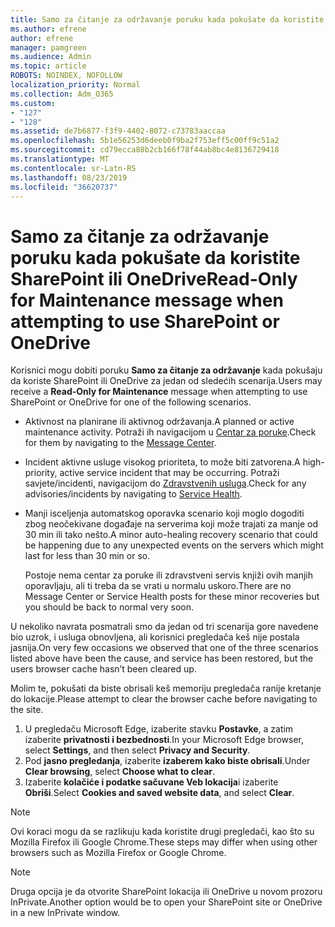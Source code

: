 ```yaml
---
title: Samo za čitanje za održavanje poruku kada pokušate da koristite SharePoint ili OneDrive
ms.author: efrene
author: efrene
manager: pamgreen
ms.audience: Admin
ms.topic: article
ROBOTS: NOINDEX, NOFOLLOW
localization_priority: Normal
ms.collection: Adm_O365
ms.custom:
- "127"
- "128"
ms.assetid: de7b6877-f3f9-4402-8072-c73783aaccaa
ms.openlocfilehash: 5b1e56253d6deeb0f9ba2f753eff5c00ff9c51a2
ms.sourcegitcommit: cd79ecca88b2cb166f78f44ab8bc4e8136729418
ms.translationtype: MT
ms.contentlocale: sr-Latn-RS
ms.lasthandoff: 08/23/2019
ms.locfileid: "36620737"
---
```

# <a name="read-only-for-maintenance-message-when-attempting-to-use-sharepoint-or-onedrive"></a><span data-ttu-id="f3e5e-102">Samo za čitanje za održavanje poruku kada pokušate da koristite SharePoint ili OneDrive</span><span class="sxs-lookup"><span data-stu-id="f3e5e-102">Read-Only for Maintenance message when attempting to use SharePoint or OneDrive</span></span>

<span data-ttu-id="f3e5e-103">Korisnici mogu dobiti poruku **Samo za čitanje za održavanje** kada pokušaju da koriste SharePoint ili OneDrive za jedan od sledećih scenarija.</span><span class="sxs-lookup"><span data-stu-id="f3e5e-103">Users may receive a **Read-Only for Maintenance** message when attempting to use SharePoint or OneDrive for one of the following scenarios.</span></span> 

-   <span data-ttu-id="f3e5e-104">Aktivnost na planirane ili aktivnog održavanja.</span><span class="sxs-lookup"><span data-stu-id="f3e5e-104">A planned or active maintenance activity.</span></span>  <span data-ttu-id="f3e5e-105">Potraži ih navigacijom u [Centar za poruke](https://portal.office.com/adminportal/home#/messagecenter).</span><span class="sxs-lookup"><span data-stu-id="f3e5e-105">Check for them by navigating to the [Message Center](https://portal.office.com/adminportal/home#/messagecenter).</span></span>
-   <span data-ttu-id="f3e5e-106">Incident aktivne usluge visokog prioriteta, to može biti zatvorena.</span><span class="sxs-lookup"><span data-stu-id="f3e5e-106">A high-priority, active service incident that may be occurring.</span></span> <span data-ttu-id="f3e5e-107">Potraži savjete/incidenti, navigacijom do [Zdravstvenih usluga](https://portal.office.com/adminportal/home#/servicehealth).</span><span class="sxs-lookup"><span data-stu-id="f3e5e-107">Check for any advisories/incidents by navigating to [Service Health](https://portal.office.com/adminportal/home#/servicehealth).</span></span>
-   <span data-ttu-id="f3e5e-108">Manji isceljenja automatskog oporavka scenario koji moglo dogoditi zbog neočekivane događaje na serverima koji može trajati za manje od 30 min ili tako nešto.</span><span class="sxs-lookup"><span data-stu-id="f3e5e-108">A minor auto-healing recovery scenario that could be happening due to any unexpected events on the servers which might last for less than 30 min or so.</span></span> 
    
    <span data-ttu-id="f3e5e-109">Postoje nema centar za poruke ili zdravstveni servis knjiži ovih manjih oporavljaju, ali ti treba da se vrati u normalu uskoro.</span><span class="sxs-lookup"><span data-stu-id="f3e5e-109">There are no Message Center or Service Health posts for these minor recoveries but you should be back to normal very soon.</span></span>

<span data-ttu-id="f3e5e-110">U nekoliko navrata posmatrali smo da jedan od tri scenarija gore navedene bio uzrok, i usluga obnovljena, ali korisnici pregledača keš nije postala jasnija.</span><span class="sxs-lookup"><span data-stu-id="f3e5e-110">On very few occasions we observed that one of the three scenarios listed above have been the cause, and service has been restored, but the users browser cache hasn’t been cleared up.</span></span>

<span data-ttu-id="f3e5e-111">Molim te, pokušati da biste obrisali keš memoriju pregledača ranije kretanje do lokacije.</span><span class="sxs-lookup"><span data-stu-id="f3e5e-111">Please attempt to clear the browser cache before navigating to the site.</span></span>

1. <span data-ttu-id="f3e5e-112">U pregledaču Microsoft Edge, izaberite stavku **Postavke**, a zatim izaberite **privatnosti i bezbednosti**.</span><span class="sxs-lookup"><span data-stu-id="f3e5e-112">In your Microsoft Edge browser, select **Settings**, and then select **Privacy and Security**.</span></span>
2. <span data-ttu-id="f3e5e-113">Pod **jasno pregledanja**, izaberite **izaberem kako biste obrisali**.</span><span class="sxs-lookup"><span data-stu-id="f3e5e-113">Under **Clear browsing**, select **Choose what to clear**.</span></span>
3. <span data-ttu-id="f3e5e-114">Izaberite **kolačiće i podatke sačuvane Veb lokacija**i izaberite **Obriši**.</span><span class="sxs-lookup"><span data-stu-id="f3e5e-114">Select **Cookies and saved website data**, and select **Clear**.</span></span>

>[!Note] 
> <span data-ttu-id="f3e5e-115">Ovi koraci mogu da se razlikuju kada koristite drugi pregledači, kao što su Mozilla Firefox ili Google Chrome.</span><span class="sxs-lookup"><span data-stu-id="f3e5e-115">These steps may differ when using other browsers such as Mozilla Firefox or Google Chrome.</span></span>

>[!Note] 
> <span data-ttu-id="f3e5e-116">Druga opcija je da otvorite SharePoint lokacija ili OneDrive u novom prozoru InPrivate.</span><span class="sxs-lookup"><span data-stu-id="f3e5e-116">Another option would be to open your SharePoint site or OneDrive in a new InPrivate window.</span></span>